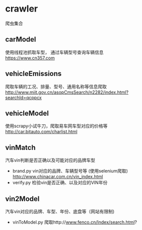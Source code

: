 # crawler
爬虫集合

## carModel 
使用线程池抓取车型， 通过车辆型号查询车辆信息  
 https://www.cn357.com

## vehicleEmissions
爬取车辆的工况、排量、型号、通用名称等信息爬取  
http://www.miit.gov.cn/asopCmsSearch/n2282/index.html?searchId=qcppcx

## vehicleModel
使用scrapy小试牛刀，爬取易车网车型对应的价格等  
http://car.bitauto.com/charlist.html

## vinMatch 
汽车vin判断是否正确以及可能对应的品牌车型
- brand.py      vin对应的品牌、车辆型号等 (使用selenium爬取)  http://www.chinacar.com.cn/vin_index.html
- verify.py     检验vin是否正确、以及对应的VIN年份

## vin2Model
汽车vin对应的品牌、车型、年份、底盘等（网站有限制)
- vinToModel.py   爬取http://www.fenco.cn/Index/search.html?


